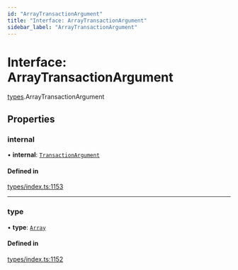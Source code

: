 ```yaml
---
id: "ArrayTransactionArgument"
title: "Interface: ArrayTransactionArgument"
sidebar_label: "ArrayTransactionArgument"
---
```


# Interface: ArrayTransactionArgument

[types](../../../modules/Types/Types.md).ArrayTransactionArgument

## Properties

### internal

• **internal**: [`TransactionArgument`](../../../modules/Types/Types.md#transactionargument)

#### Defined in

[types/index.ts:1153](https://github.com/PolymeshAssociation/polymesh-sdk/blob/15be87e8/src/types/index.ts#L1153)

___

### type

• **type**: [`Array`](../../../enums/Types/TransactionArgumentType/TransactionArgumentType.md#array)

#### Defined in

[types/index.ts:1152](https://github.com/PolymeshAssociation/polymesh-sdk/blob/15be87e8/src/types/index.ts#L1152)
